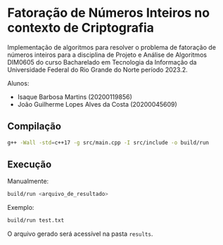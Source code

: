 # Fatoração de Números Inteiros no contexto de Criptografia

Implementação de algoritmos para resolver o problema de fatoração de números inteiros para a disciplina de Projeto e Análise de Algoritmos DIM0605 do curso Bacharelado em Tecnologia da Informação da Universidade Federal do Rio Grande do Norte período 2023.2.

Alunos:

-   Isaque Barbosa Martins (20200119856)
-   João Guilherme Lopes Alves da Costa (20200045609)

## Compilação

```bash
g++ -Wall -std=c++17 -g src/main.cpp -I src/include -o build/run
```

## Execução

Manualmente:
```bash
build/run <arquivo_de_resultado>
```

Exemplo:
```bash
build/run test.txt
```
O arquivo gerado será acessível na pasta `results`.
